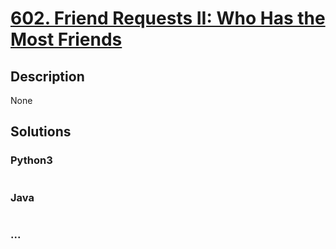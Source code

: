 # [602. Friend Requests II: Who Has the Most Friends](https://leetcode.com/problems/friend-requests-ii-who-has-the-most-friends)

## Description
None


## Solutions


### Python3

```python

```

### Java

```java

```

### ...
```

```
